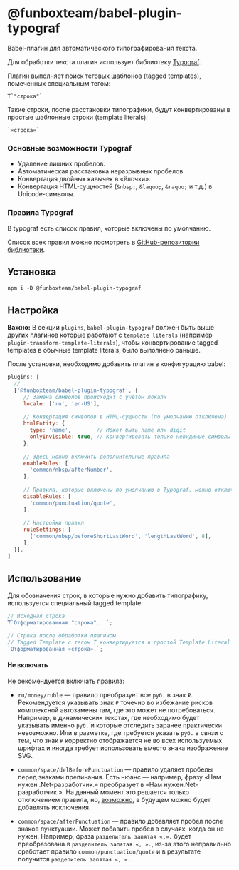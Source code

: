 # @funboxteam/babel-plugin-typograf

Babel-плагин для автоматического типографирования текста.

Для обработки текста плагин использует библиотеку [Typograf](https://github.com/typograf/typograf).  

Плагин выполняет поиск теговых шаблонов (tagged templates), помеченных специальным тегом:

```
T`"строка"`
```

Такие строки, после расстановки типографики, будут конвертированы в простые шаблонные строки (template literals):

```
`«строка»`
``` 

### Основные возможности Typograf

* Удаление лишних пробелов.
* Автоматическая расстановка неразрывных пробелов.
* Конвертация двойных кавычек в «ёлочки».
* Конвертация HTML-сущностей (`&nbsp;`, `&laquo;`, `&raquo;` и т.д.) в Unicode-символы.

### Правила Typograf

В typograf есть список правил, которые включены по умолчанию.  

Список всех правил можно посмотреть в [GitHub-репозитории библиотеки](https://github.com/typograf/typograf/blob/dev/docs/RULES.ru.md).

## Установка

`npm i -D @funboxteam/babel-plugin-typograf`

## Настройка

**Важно:**
В секции `plugins`, `babel-plugin-typograf` должен быть выше других плагинов которые работают с `template literals` (например `plugin-transform-template-literals`), чтобы конвертирование tagged templates в обычные template literals, было выполнено раньше.

После установки, необходимо добавить плагин в конфигурацию babel:

```js
plugins: [
  // ...
  ['@funboxteam/babel-plugin-typograf', {
     // Замена символов происходит с учётом локали
     locale: ['ru', 'en-US'],
     
     // Конвертация символов в HTML-сущности (по умолчанию отключена)
     htmlEntity: {
       type: 'name',        // Может быть name или digit
       onlyInvisible: true, // Конвертировать только невидимые символы
     },
     
     // Здесь можно включить дополнительные правила
     enableRules: [
       'common/nbsp/afterNumber',
     ],
     
     // Правила, которые включены по умолчанию в Typograf, можно отключить
     disableRules: [
       'common/punctuation/quote',
     ],
     
     // Настройки правил
     ruleSettings: [
       ['common/nbsp/beforeShortLastWord', 'lengthLastWord', 8],
     ],
  }],
]
```

## Использование

Для обозначения строк, в которые нужно добавить типографику, используется специальный tagged template:

```js
// Исходная строка
T`Отформатированная "строка".  `;

// Строка после обработки плагином
// Tagged Template с тегом T конвертируется в простой Template Literal
`Отформатированная «строка».`;
```

#### Не включать

Не рекомендуется включать правила:

* `ru/money/ruble` — правило преобразует все `руб.` в знак `₽`. Рекомендуется указывать знак `₽` точечно во избежание рисков комплексной автозамены там, где это может не потребоваться. Например, в динамических текстах, где необходимо будет указывать именно `руб.` и которые отследить заранее практически невозможно. Или в разметке, где требуется указать `руб.` в связи с тем, что знак `₽` корректно отображается не во всех используемых шрифтах и иногда требует использовать вместо знака изображение SVG.

* `common/space/delBeforePunctuation` — правило удаляет пробелы перед знаками препинания. Есть нюанс — например, фразу «Нам нужен .Net-разработчик.» преобразует в «Нам нужен.Net-разработчик.». На данный момент это решается только отключением правила, но, [возможно](https://github.com/typograf/typograf/issues/312), в будущем можно будет добавлять исключения.
 
* `common/space/afterPunctuation` — правило добавляет пробел после знаков пунктуации. Может добавить пробел в случаях, когда он не нужен. Например, фраза `разделитель запятая «,».` будет преобразована в `разделитель запятая «, ».`, из-за этого неправильно сработает правило `common/punctuation/quote` и в результате получится `разделитель запятая «, «.`.
